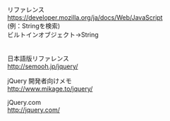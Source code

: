リファレンス  
https://developer.mozilla.org/ja/docs/Web/JavaScript  
(例：Stringを検索)  
ビルトインオブジェクト→String  
  
　  
日本語版リファレンス  
http://semooh.jp/jquery/  
  
  
jQuery 開発者向けメモ  
http://www.mikage.to/jquery/  
  
  
jQuery.com  
http://jquery.com/  
